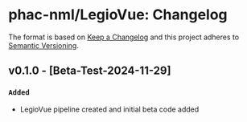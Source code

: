 # phac-nml/LegioVue: Changelog

The format is based on [Keep a Changelog](https://keepachangelog.com/en/1.0.0/)
and this project adheres to [Semantic Versioning](https://semver.org/spec/v2.0.0.html).

## v0.1.0 - [Beta-Test-2024-11-29]

### `Added`
- LegioVue pipeline created and initial beta code added
